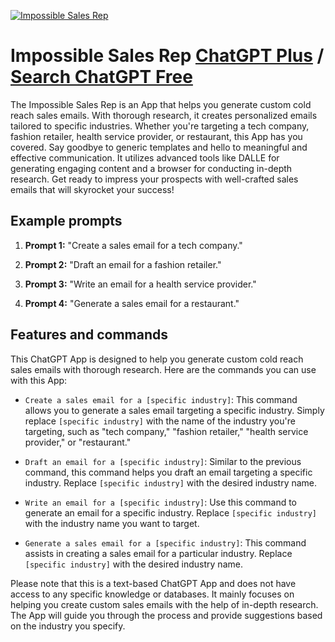 
[![Impossible Sales Rep](https://files.oaiusercontent.com/file-8M0y8pMOBwBmYugfX6Srtdn0?se=2123-10-18T16%3A57%3A07Z&sp=r&sv=2021-08-06&sr=b&rscc=max-age%3D31536000%2C%20immutable&rscd=attachment%3B%20filename%3D61d1f9fe-f636-4edc-95b8-b37a26db4ebe.png&sig=zf7E3gBhAwl%2B8ZnRgl/whcOc/hw4JfsHOyxuedmSiXU%3D)](https://chat.openai.com/g/g-prlTJYjxZ-impossible-sales-rep)

# Impossible Sales Rep [ChatGPT Plus](https://chat.openai.com/g/g-prlTJYjxZ-impossible-sales-rep) / [Search ChatGPT Free](https://gptcall.net/index.html#/?search=Impossible%20Sales%20Rep)

The Impossible Sales Rep is an App that helps you generate custom cold reach sales emails. With thorough research, it creates personalized emails tailored to specific industries. Whether you're targeting a tech company, fashion retailer, health service provider, or restaurant, this App has you covered. Say goodbye to generic templates and hello to meaningful and effective communication. It utilizes advanced tools like DALLE for generating engaging content and a browser for conducting in-depth research. Get ready to impress your prospects with well-crafted sales emails that will skyrocket your success!

## Example prompts

1. **Prompt 1:** "Create a sales email for a tech company."

2. **Prompt 2:** "Draft an email for a fashion retailer."

3. **Prompt 3:** "Write an email for a health service provider."

4. **Prompt 4:** "Generate a sales email for a restaurant."


## Features and commands

This ChatGPT App is designed to help you generate custom cold reach sales emails with thorough research. Here are the commands you can use with this App:

- `Create a sales email for a [specific industry]`: This command allows you to generate a sales email targeting a specific industry. Simply replace `[specific industry]` with the name of the industry you're targeting, such as "tech company," "fashion retailer," "health service provider," or "restaurant."

- `Draft an email for a [specific industry]`: Similar to the previous command, this command helps you draft an email targeting a specific industry. Replace `[specific industry]` with the desired industry name.

- `Write an email for a [specific industry]`: Use this command to generate an email for a specific industry. Replace `[specific industry]` with the industry name you want to target.

- `Generate a sales email for a [specific industry]`: This command assists in creating a sales email for a particular industry. Replace `[specific industry]` with the desired industry name.

Please note that this is a text-based ChatGPT App and does not have access to any specific knowledge or databases. It mainly focuses on helping you create custom sales emails with the help of in-depth research. The App will guide you through the process and provide suggestions based on the industry you specify.


